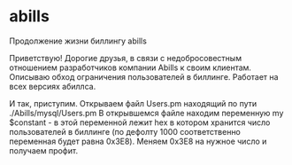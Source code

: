 # abills
Продолжение жизни биллингу abills

Приветствую! Дорогие друзья, в связи с недобросовестным отношением разработчиков компании Abills к своим клиентам. Описываю обход ограничения пользователей в биллинге. Работает на всех версиях абиллса.

И так, приступим. Открываем файл Users.pm находящий по пути ./Abills/mysql/Users.pm
В открывшемся файле находим переменную my $constant - в этой переменной лежит hex в котором хранится число пользователей в биллинге (по дефолту 1000 соответственно переменная будет равна 0x3E8). Меняем 0x3E8 на нужное число и получаем профит.
